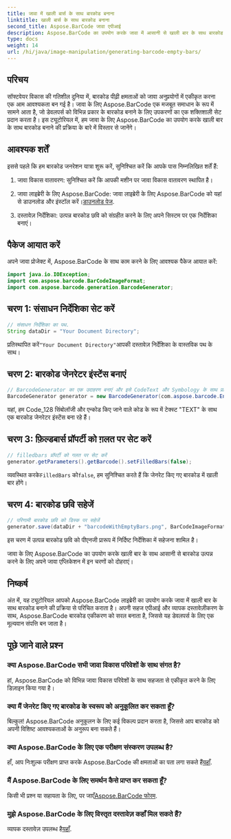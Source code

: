 ```yaml
---
title: जावा में खाली बार्स के साथ बारकोड बनाना
linktitle: खाली बार्स के साथ बारकोड बनाना
second_title: Aspose.BarCode जावा एपीआई
description: Aspose.BarCode का उपयोग करके जावा में आसानी से खाली बार के साथ बारकोड जेनरेट करें। उपस्थिति को अनुकूलित करें और निर्बाध रूप से एकीकृत करें। अभी ट्यूटोरियल का अन्वेषण करें!
type: docs
weight: 14
url: /hi/java/image-manipulation/generating-barcode-empty-bars/
---
```


## परिचय

सॉफ्टवेयर विकास की गतिशील दुनिया में, बारकोड पीढ़ी क्षमताओं को जावा अनुप्रयोगों में एकीकृत करना एक आम आवश्यकता बन गई है। जावा के लिए Aspose.BarCode एक मजबूत समाधान के रूप में सामने आता है, जो डेवलपर्स को विभिन्न प्रकार के बारकोड बनाने के लिए उपकरणों का एक शक्तिशाली सेट प्रदान करता है। इस ट्यूटोरियल में, हम जावा के लिए Aspose.BarCode का उपयोग करके खाली बार के साथ बारकोड बनाने की प्रक्रिया के बारे में विस्तार से जानेंगे।

## आवश्यक शर्तें

इससे पहले कि हम बारकोड जनरेशन यात्रा शुरू करें, सुनिश्चित करें कि आपके पास निम्नलिखित शर्तें हैं:

1. जावा विकास वातावरण: सुनिश्चित करें कि आपकी मशीन पर जावा विकास वातावरण स्थापित है।

2.  जावा लाइब्रेरी के लिए Aspose.BarCode: जावा लाइब्रेरी के लिए Aspose.BarCode को यहां से डाउनलोड और इंस्टॉल करें।[डाउनलोड पेज](https://releases.aspose.com/barcode/java/).

3. दस्तावेज़ निर्देशिका: उत्पन्न बारकोड छवि को संग्रहीत करने के लिए अपने सिस्टम पर एक निर्देशिका बनाएं।

## पैकेज आयात करें

अपने जावा प्रोजेक्ट में, Aspose.BarCode के साथ काम करने के लिए आवश्यक पैकेज आयात करें:

```java
import java.io.IOException;
import com.aspose.barcode.BarCodeImageFormat;
import com.aspose.barcode.generation.BarcodeGenerator;
```

## चरण 1: संसाधन निर्देशिका सेट करें

```java
// संसाधन निर्देशिका का पथ.
String dataDir = "Your Document Directory";
```

 प्रतिस्थापित करें`"Your Document Directory"`आपकी दस्तावेज़ निर्देशिका के वास्तविक पथ के साथ।

## चरण 2: बारकोड जेनरेटर इंस्टेंस बनाएं

```java
// BarcodeGenerator का एक उदाहरण बनाएं और इसे CodeText और Symbology के साथ प्रारंभ करें
BarcodeGenerator generator = new BarcodeGenerator(com.aspose.barcode.EncodeTypes.CODE_128, "TEXT");
```

यहां, हम Code_128 सिंबोलॉजी और एन्कोड किए जाने वाले कोड के रूप में टेक्स्ट "TEXT" के साथ एक बारकोड जेनरेटर इंस्टेंस बना रहे हैं।

## चरण 3: फ़िल्डबार्स प्रॉपर्टी को ग़लत पर सेट करें

```java
// filledbars प्रॉपर्टी को गलत पर सेट करें
generator.getParameters().getBarcode().setFilledBars(false);
```

 व्यवस्थित करके`FilledBars` को`false`, हम सुनिश्चित करते हैं कि जेनरेट किए गए बारकोड में खाली बार होंगे।

## चरण 4: बारकोड छवि सहेजें

```java
// परिणामी बारकोड छवि को डिस्क पर सहेजें
generator.save(dataDir + "barcodeWithEmptyBars.png", BarCodeImageFormat.PNG);
```

इस चरण में उत्पन्न बारकोड छवि को पीएनजी प्रारूप में निर्दिष्ट निर्देशिका में सहेजना शामिल है।

जावा के लिए Aspose.BarCode का उपयोग करके खाली बार के साथ आसानी से बारकोड उत्पन्न करने के लिए अपने जावा एप्लिकेशन में इन चरणों को दोहराएं।

## निष्कर्ष

अंत में, यह ट्यूटोरियल आपको Aspose.BarCode लाइब्रेरी का उपयोग करके जावा में खाली बार के साथ बारकोड बनाने की प्रक्रिया से परिचित कराता है। अपनी सहज एपीआई और व्यापक दस्तावेज़ीकरण के साथ, Aspose.BarCode बारकोड एकीकरण को सरल बनाता है, जिससे यह डेवलपर्स के लिए एक मूल्यवान संपत्ति बन जाता है।

## पूछे जाने वाले प्रश्न

### क्या Aspose.BarCode सभी जावा विकास परिवेशों के साथ संगत है?
हां, Aspose.BarCode को विभिन्न जावा विकास परिवेशों के साथ सहजता से एकीकृत करने के लिए डिज़ाइन किया गया है।

### क्या मैं जेनरेट किए गए बारकोड के स्वरूप को अनुकूलित कर सकता हूँ?
बिल्कुल! Aspose.BarCode अनुकूलन के लिए कई विकल्प प्रदान करता है, जिससे आप बारकोड को अपनी विशिष्ट आवश्यकताओं के अनुरूप बना सकते हैं।

### क्या Aspose.BarCode के लिए एक परीक्षण संस्करण उपलब्ध है?
 हाँ, आप निःशुल्क परीक्षण प्राप्त करके Aspose.BarCode की क्षमताओं का पता लगा सकते हैं[यहाँ](https://releases.aspose.com/).

### मैं Aspose.BarCode के लिए समर्थन कैसे प्राप्त कर सकता हूँ?
 किसी भी प्रश्न या सहायता के लिए, पर जाएँ[Aspose.BarCode फोरम](https://forum.aspose.com/c/barcode/13).

### मुझे Aspose.BarCode के लिए विस्तृत दस्तावेज़ कहाँ मिल सकते हैं?
 व्यापक दस्तावेज़ उपलब्ध है[यहाँ](https://reference.aspose.com/barcode/java/).